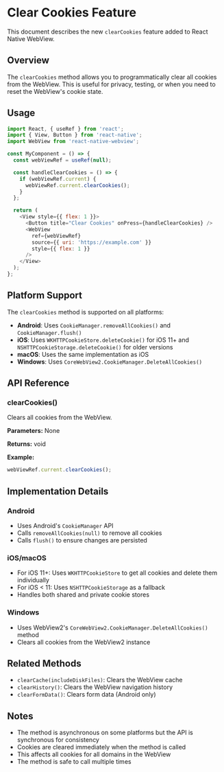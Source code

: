 # Clear Cookies Feature

This document describes the new `clearCookies` feature added to React Native WebView.

## Overview

The `clearCookies` method allows you to programmatically clear all cookies from the WebView. This is useful for privacy, testing, or when you need to reset the WebView's cookie state.

## Usage

```javascript
import React, { useRef } from 'react';
import { View, Button } from 'react-native';
import WebView from 'react-native-webview';

const MyComponent = () => {
  const webViewRef = useRef(null);

  const handleClearCookies = () => {
    if (webViewRef.current) {
      webViewRef.current.clearCookies();
    }
  };

  return (
    <View style={{ flex: 1 }}>
      <Button title="Clear Cookies" onPress={handleClearCookies} />
      <WebView
        ref={webViewRef}
        source={{ uri: 'https://example.com' }}
        style={{ flex: 1 }}
      />
    </View>
  );
};
```

## Platform Support

The `clearCookies` method is supported on all platforms:

- **Android**: Uses `CookieManager.removeAllCookies()` and `CookieManager.flush()`
- **iOS**: Uses `WKHTTPCookieStore.deleteCookie()` for iOS 11+ and `NSHTTPCookieStorage.deleteCookie()` for older versions
- **macOS**: Uses the same implementation as iOS
- **Windows**: Uses `CoreWebView2.CookieManager.DeleteAllCookies()`

## API Reference

### clearCookies()

Clears all cookies from the WebView.

**Parameters:** None

**Returns:** void

**Example:**
```javascript
webViewRef.current.clearCookies();
```

## Implementation Details

### Android
- Uses Android's `CookieManager` API
- Calls `removeAllCookies(null)` to remove all cookies
- Calls `flush()` to ensure changes are persisted

### iOS/macOS
- For iOS 11+: Uses `WKHTTPCookieStore` to get all cookies and delete them individually
- For iOS < 11: Uses `NSHTTPCookieStorage` as a fallback
- Handles both shared and private cookie stores

### Windows
- Uses WebView2's `CoreWebView2.CookieManager.DeleteAllCookies()` method
- Clears all cookies from the WebView2 instance

## Related Methods

- `clearCache(includeDiskFiles)`: Clears the WebView cache
- `clearHistory()`: Clears the WebView navigation history
- `clearFormData()`: Clears form data (Android only)

## Notes

- The method is asynchronous on some platforms but the API is synchronous for consistency
- Cookies are cleared immediately when the method is called
- This affects all cookies for all domains in the WebView
- The method is safe to call multiple times